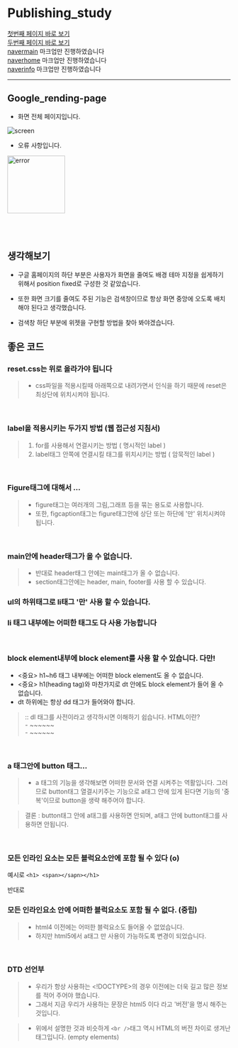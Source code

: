 # Publishing_study

[첫번째 페이지 바로 보기](https://sangdon1029.github.io/Publishing_study/%EC%B2%AB%EB%B2%88%EC%A7%B8%20%EA%B3%BC%EC%A0%9C/Google_Randing-change_detail/google.html)
<br>
[두번째 페이지 바로 보기](https://sangdon1029.github.io/Publishing_study/%EC%B2%AB%EB%B2%88%EC%A7%B8%20%EA%B3%BC%EC%A0%9C/Google_Randing/index.html)
<br>
[navermain](https://sangdon1029.github.io/Publishing_study/naver_agree.html) 마크업만 진행하였습니다
<br>
[naverhome](https://sangdon1029.github.io/Publishing_study/naver_home.html) 마크업만 진행하였습니다
<br>
[naverinfo](https://sangdon1029.github.io/Publishing_study/naver_info.html) 마크업만 진행하였습니다

<hr>

## Google_rending-page



- 화면 전체 페이지입니다.


![screen](https://user-images.githubusercontent.com/93380732/147726999-ef2b46b9-0a00-432d-af22-4189d050254b.jpg)



- 오류 사항입니다.
<img width="130" alt="error" src="https://user-images.githubusercontent.com/93380732/147726909-9584c334-df28-4927-9447-2a56ada7dfd7.png">


<br>
<br>
<br>
<br>


## 생각해보기

- 구글 홈페이지의 하단 부분은 사용자가 화면을 줄여도 배경 테마 지정을 쉽게하기 위해서 position fixed로 구성한 것 같았습니다.

- 또한 화면 크기를 줄여도 주된 기능은 검색창이므로 항상 화면 중앙에 오도록 배치해야 된다고 생각했습니다.

- 검색창 하단 부분에 위젯을 구현할 방법을 찾아 봐야겠습니다.

## 좋은 코드

### reset.css는 위로 올라가야 됩니다
> - css파일을 적용시킬때 아래쪽으로 내려가면서 인식을 하기 때문에 reset은 최상단에 위치시켜야 됩니다.

<br>


### label을 적용시키는 두가지 방법 (웹 접근성 지침서)
> 1. for를 사용해서 연결시키는 방법 ( 명시적인 label )
> 2. label태그 안쪽에 연결시킬 태그를 위치시키는 방법 ( 암묵적인 label )

<br>


### Figure태그에 대해서 ... 
> -  figure태그는 여러개의 그림,그래프 등을 묶는 용도로 사용합니다.
> -  또한, figcaption태그는 figure태그안에 상단 또는 하단에 '만' 위치시켜야 됩니다.

<br>

### main안에 header태그가 올 수 없습니다.
> - 반대로 header태그 안에는 main태그가 올 수 없습니다.
> - section태그안에는 header, main, footer를 사용 할 수 있습니다.

### **ul의 하위태그로 li태그 '만' 사용 할 수 있습니다.**
### li 태그 내부에는 어떠한 태그도 다 사용 가능합니다

<br>

### block element내부에 block element를 사용 할 수 있습니다. 다만!
- <중요> h1~h6 태그 내부에는 어떠한 block element도 올 수 없습니다.
- <중요> h1(heading tag)와 마찬가지로 dt 안에도 block element가 들어 올 수 없습니다.
- dt 하위에는 항상 dd 태그가 들어와야 합니다.
>   :: dl 태그를 사전이라고 생각하시면 이해하기 쉽습니다.
>                   HTML이란?     <br>
>                       - ~~~~~~ <br>
>                       - ~~~~~~

<br>

### a 태그안에 button 태그...
> - a 태그의 기능을 생각해보면 어떠한 문서와 연결 시켜주는 역활입니다. 그러므로 button태그 열결시키주는 기능으로 a태그 안에 있게 된다면 기능의 '중복'이므로 button을 생략 해주어야 합니다. 

> 결론 : button태그 안에 a태그를 사용하면 안되며,
  a태그 안에 button태그를 사용하면 안됩니다.

<br>

### 모든 인라인 요소는 모든 블럭요소안에 포함 될 수 있다  (o)
예시로 `<h1> <span></sapn></h1>`

반대로
### 모든 인라인요소 안에 어떠한 블럭요소도 포함 될 수 없다. (중립)
> - html4 이전에는 어떠한 블럭요소도 들어올 수 없었습니다.
> - 하지만 html5에서 a태그 만 사용이 가능하도록 변경이 되었습니다. 

<br>


### DTD 선언부
> - 우리가 항상 사용하는 <!DOCTYPE>의 경우 
이전에는 더욱 길고 많은 정보를 적어 주어야 했습니다.
> - 그래서 지금 우리가 사용하는 문장은 html5 이다 라고 '버전'을 명시 해주는 것입니다.

> - 위에서 설명한 것과 비슷하게 `<br />`태그 역시 HTML의 버전 차이로 생겨난 태그입니다. (empty elements)

